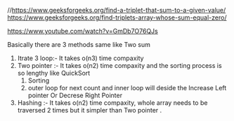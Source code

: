 //https://www.geeksforgeeks.org/find-a-triplet-that-sum-to-a-given-value/
https://www.geeksforgeeks.org/find-triplets-array-whose-sum-equal-zero/

https://www.youtube.com/watch?v=GmDb7O76QJs

Basically there are 3 methods same like Two sum 
1. Itrate 3 loop:-
    It takes o(n3) time compaxity
2. Two pointer :- 
    It takes o(n2) time compaxity and the sorting process is so lengthy like QuickSort 
    1. Sorting 
    2. outer loop for next count and inner loop will deside the Increase Left pointer Or Decrese Right Pointer 
3. Hashing :-
    It takes o(n2) time compaxity, whole array needs  to be traversed 2 times but it simpler than Two pointer  . 
    

